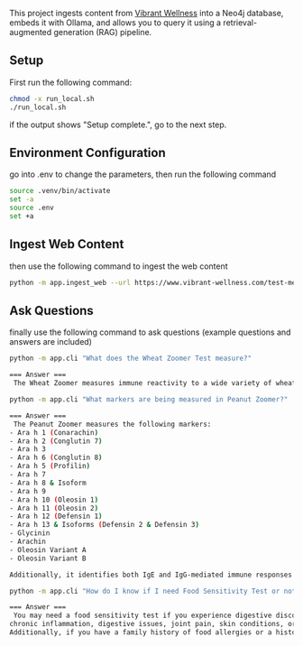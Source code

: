 This project ingests content from [Vibrant Wellness](https://www.vibrant-wellness.com/test-menu/) into a Neo4j database, embeds it with Ollama, and allows you to query it using a retrieval-augmented generation (RAG) pipeline.


## Setup 

First run the following command:

```bash
chmod -x run_local.sh
./run_local.sh

```
if the output shows "Setup complete.", go to the next step.

## Environment Configuration

go into .env to change the parameters, then run the following command

```bash
source .venv/bin/activate
set -a
source .env
set +a
```

## Ingest Web Content

then use the following command to ingest the web content

```bash
python -m app.ingest_web --url https://www.vibrant-wellness.com/test-menu/ --max-pages 80
```


## Ask Questions

finally use the following command to ask questions (example questions and answers are included)

```bash
python -m app.cli "What does the Wheat Zoomer Test measure?"

=== Answer ===
 The Wheat Zoomer measures immune reactivity to a wide variety of wheat proteins, including both gluten and non-gluten components, to assess wheat-related sensitivities.

```
```bash
python -m app.cli "What markers are being measured in Peanut Zoomer?"

=== Answer ===
 The Peanut Zoomer measures the following markers:
- Ara h 1 (Conarachin)
- Ara h 2 (Conglutin 7)
- Ara h 3
- Ara h 6 (Conglutin 8)
- Ara h 5 (Profilin)
- Ara h 7
- Ara h 8 & Isoform
- Ara h 9
- Ara h 10 (Oleosin 1)
- Ara h 11 (Oleosin 2)
- Ara h 12 (Defensin 1)
- Ara h 13 & Isoforms (Defensin 2 & Defensin 3)
- Glycinin
- Arachin
- Oleosin Variant A
- Oleosin Variant B

Additionally, it identifies both IgE and IgG-mediated immune responses to peanuts.

```

```bash
python -m app.cli "How do I know if I need Food Sensitivity Test or not?"

=== Answer ===
 You may need a food sensitivity test if you experience digestive discomfort, fatigue, inflammation,
chronic inflammation, digestive issues, joint pain, skin conditions, or respiratory issues.
Additionally, if you have a family history of food allergies or a history of food sensitivities, this test could be beneficial.

```



